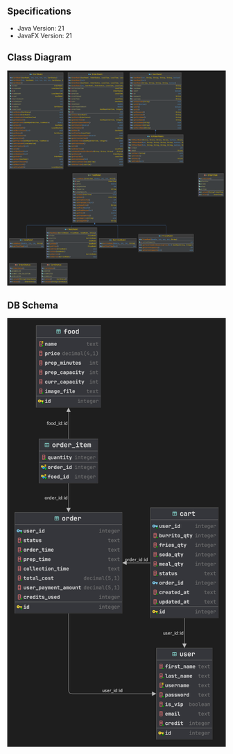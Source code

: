 ## Specifications

- Java Version: 21
- JavaFX Version: 21

## Class Diagram

![Class Diagram](/class_diagram.png)

## DB Schema

![DB Schema](/db_schema.png)
